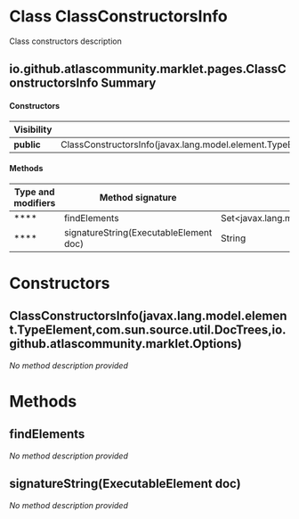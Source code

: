 Class ClassConstructorsInfo
===========================
Class constructors description

io.github.atlascommunity.marklet.pages.ClassConstructorsInfo Summary
-------
#### Constructors
| Visibility | Signature                                                                                                                         |
| ---------- | --------------------------------------------------------------------------------------------------------------------------------- |
| **public** | ClassConstructorsInfo(javax.lang.model.element.TypeElement,com.sun.source.util.DocTrees,io.github.atlascommunity.marklet.Options) |
#### Methods
| Type and modifiers | Method signature                       | Return type                                     |
| ------------------ | -------------------------------------- | ----------------------------------------------- |
| ****               | findElements                           | Set<javax.lang.model.element.ExecutableElement> |
| ****               | signatureString(ExecutableElement doc) | String                                          |

Constructors
============
ClassConstructorsInfo(javax.lang.model.element.TypeElement,com.sun.source.util.DocTrees,io.github.atlascommunity.marklet.Options)
---------------------------------------------------------------------------------------------------------------------------------
*No method description provided*



Methods
=======
findElements
------------
*No method description provided*


signatureString(ExecutableElement doc)
--------------------------------------
*No method description provided*



